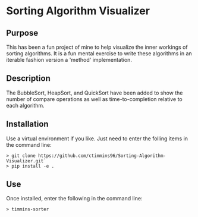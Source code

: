 # Sorting Algorithm Visualizer

## Purpose

This has been a fun project of mine to help visualize the inner workings of sorting algorithms. It is a fun mental exercise to write these algorithms in an iterable fashion version a 'method' implementation.

## Description



The BubbleSort, HeapSort, and QuickSort have been added to show the number of compare operations as well as time-to-completion relative to each algorithm.

## Installation

Use a virtual environment if you like. Just need to enter the folling items in the command line:

```
> git clone https://github.com/ctimmins96/Sorting-Algorithm-Visualizer.git`
> pip install -e .
```

## Use

Once installed, enter the following in the command line:

```
> timmins-sorter
```